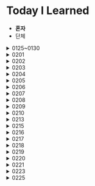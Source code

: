 # Today I Learned

* **혼자**
* 단체

<details>
  <summary>0125~0130</summary>

  ## 0125~0130
  1. 자바 자료형, 입출력
</details>


<details>
  <summary>0201</summary>

  ## 0201
  1. BOJ_17478 재귀함수가 뭔가요
  2. BOJ_1244 스위치 켜고 끄기
  3. SWEA_1859 백만장자 프로젝트
  4. SWEA_1926 간단한 369 게임
  5. SWEA_2007 패턴 마디의 길이
</details>

<details>
  <summary>0202</summary>

  ## 0202
  1. SWEA_1208 배열과 정렬
  2. SWEA_2005 파스칼 삼각형
  3. SWEA_1954 달팽이 숫자
  4. SWEA_1210 Ladder1
  5. SWEA_2001 파리퇴치
  6. SWEA_2007 패턴 맞추기
</details>

<details>
  <summary>0203</summary>

  ## 0203
  1. SWEA_1873 배틀필드
  2. SWEA_2805 농작물 수확하기
  3. SWEA_1989 초심자의 회문 검사
  4. SWEA_1986 지그재그 숫자
  5. SWEAW_1984 중간 평균값 구하기
</details>

<details>
  <summary>0204</summary>

  ## 0204
  1. SWEA_1218 괄호 짝짓기
  2. SWEA_1225 암호생성기
  3. BOJ_2493 탑
  4.  BOJ_5432 막대자르기
</details>

<details>
  <summary>0205</summary>

  ## 0205
  1. SWEA 1861 정사각형 방
  2. SWEA_3499 퍼펙트 셔플
  3. BOJ_2231 분해합
  4. SWEA_2309 백설공주와 난장이
</details>

<details>
  <summary>0206</summary>

  ## 0206
  1. BOJ_15650 N과M(1)
  2. BOJ_15651 N과M(2)
</details>

<details>
  <summary>0207</summary>

  ## 0207
  1. <b>SWEA_1961 숫자배열회전</b>
  2. <b>SWEA_1966 숫자를 정렬하자</b>
  3. <b>SWEA_1970 쉬운 거스름돈</b>
  4. <b>SWEA_1974 스도쿠 검증</b>
  5. <b>SWEA_1976 사각 덧셈</b>
  6. <b>SWEA_1983 조교의 성적 매기기</b>
  7. BOJ_15654 N과M(5)
</details>

<details>
  <summary>0208</summary>

  ## 0208
  1. SWEA_1940_가랏RC카

  2. SWEA_5215_햄버거다이어트

  3. SWEA_9229_한빈이와SpotMart

  4. <b>SWEA_1228_암호문1</b>

  5. <b>SWEA_1204_최빈수구하기</b>

  6. <b>SWEA_1284_수도요금경쟁</b>

  </details>

 

<details>
  <summary>0209</summary>

  ## 0209
  1. BOJ_1158 요세푸스 문제

  2. SWEA_1288_새로운불면증치료법
  
  3. BOJ_1260_DFS와BFS

  4. <b>BOJ_2563_색종이</b>

  5. <b>SWEA_1285_아름이의돌던지기</b>

  6. SWEA_1233_사칙연산유효성검사(다시 풀기)

  </details>





<details>
  <summary>0210</summary>


  ## 0210

1. BOJ_10448_유레카이론

2. BOJ_16926_배열돌리기1

3. BOJ_16935_배열돌리기3

  </details>





<details>
  <summary>0213</summary>


  ## 0213

1. SWEA_11387 몬스터사냥




  </details>





<details>
  <summary>0215</summary>



  ## 0215

1. BOJ_1182_부분수열의합
2. BOJ_2961_도영이가만든음식
3. BOJ_3040_백설공주난쟁이
4. SWEA_1493_수의새로운연산
5. SWEA_6808_규영이카드게임
6. SWEA_11315_오목판정


  </details>





<details>
  <summary>0216</summary>


  ## 0216

1. BOJ_2839_설탕배달
2. BOJ_1074_Z
3. JungOl_1828_냉장고


  </details>





<details>
  <summary>0217</summary>



  ## 0217

1. <b>SWEA_11285_다트게임</b>
2. BOJ_15686_치킨거리 (미완)
3. <b>SWEA_10993_군주제와공화제</b> 미완
4. BOJ_17135_캐슬디펜스(미완)
5. BOJ_1992_쿼드트리
6. <b>SWEA_10912_외로운문자</b>
7. <b>SWEA_10804_문자열의거울</b>
8. <b>SWEA_10726_이진수표현.java</b>


  </details>



<details>
  <summary>0218</summary>


  ## 0218

1. BOJ_3109_빵집
2. SWEA_1247_최적경로(미완)
3. BOJ_1987_알파벳.java
4. <b>SWEA_10570_제곱팰린드롬.java</b>
5. JungOl_1733_오목.java(미완)


  </details>









<details>
  <summary>0219</summary>




## 0219

1. SWEA_3234_준환이의양팔저울(미완)
2. SWEA_모의 요리사


  </details>



<details>
  <summary>0220</summary>




  ## 0220

1. SWEA_10580_전봇대.java


  </details>





<details>
  <summary>0221</summary>





  ## 0221

1. <b>SWEA_1289_원재의메모리복구</b>
2. <b>SWEA_2805_농작물수확하기(다시)</b>


  </details>









<details>
  <summary>0223</summary>






  ## 0223

1. <b>SWEA_9997_미니멀리즘시계</b>
2. <b>SWEA_9940_순열1(비트연산으로하면?)</b>


  </details>





<details>
  <summary>0225</summary>







  ## 0225

1. <b>SWEA_4615_재미있는오셀로게임</b>
2. <b>BOJ_17413_단어뒤집기</b>
3. <b>BOJ_2941_크로아티아알파벳</b>
4. <b>SWEA_1220_Magnetic</b>


  </details>

